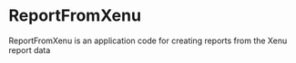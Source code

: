 ReportFromXenu
==============

ReportFromXenu is an application code for creating reports from the Xenu report data
